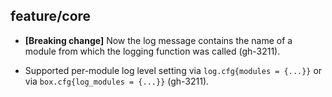 ## feature/core

* **[Breaking change]** Now the log message contains the name of a module from
  which the logging function was called (gh-3211).

* Supported per-module log level setting via `log.cfg{modules = {...}}` or via
  `box.cfg{log_modules = {...}}` (gh-3211).
